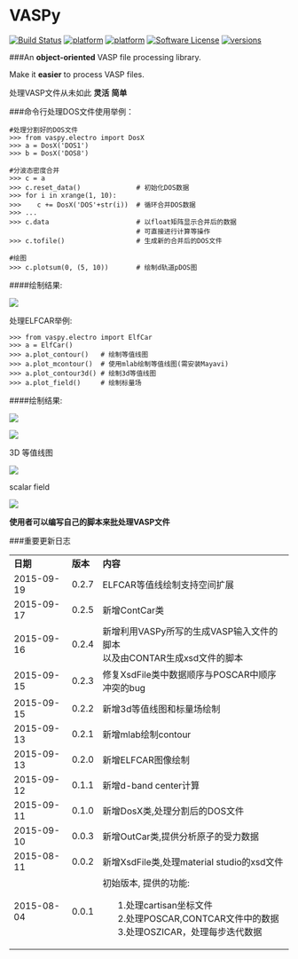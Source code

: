  VASPy
========
[![Build Status](https://travis-ci.org/PytLab/VASPy.svg?branch=master)](https://travis-ci.org/PytLab/VASPy)
[![platform](https://img.shields.io/badge/python-2.6-green.svg)](https://www.python.org/download/releases/2.6.9/)
[![platform](https://img.shields.io/badge/python-2.7-green.svg)](https://www.python.org/downloads/release/python-2710/)
[![Software License](https://img.shields.io/badge/license-MIT-blue.svg)](LICENSE)
[![versions](https://img.shields.io/badge/versions%20-%20%200.2.9-blue.svg)](https://github.com/PytLab/VASPy)

###An **object-oriented** VASP file processing library.

Make it **easier** to process VASP files.

处理VASP文件从未如此 **灵活** **简单**

###命令行处理DOS文件使用举例：

    #处理分割好的DOS文件
    >>> from vaspy.electro import DosX
    >>> a = DosX('DOS1')
    >>> b = DosX('DOS8')
    
    #分波态密度合并
    >>> c = a
    >>> c.reset_data()              # 初始化DOS数据
    >>> for i in xrange(1, 10):
    >>>    c += DosX('DOS'+str(i))  # 循环合并DOS数据
    >>> ...
    >>> c.data                      # 以float矩阵显示合并后的数据
                                    # 可直接进行计算等操作
    >>> c.tofile()                  # 生成新的合并后的DOS文件
    
    #绘图
    >>> c.plotsum(0, (5, 10))       # 绘制d轨道pDOS图
    
####绘制结果:

![](https://github.com/PytLab/VASPy/blob/dev/pic/pDOS.png)

处理ELFCAR举例:

    >>> from vaspy.electro import ElfCar
    >>> a = ElfCar() 
    >>> a.plot_contour()   # 绘制等值线图
    >>> a.plot_mcontour()  # 使用mlab绘制等值线图(需安装Mayavi)
    >>> a.plot_contour3d() # 绘制3d等值线图
    >>> a.plot_field()     # 绘制标量场

####绘制结果:

![](https://github.com/PytLab/VASPy/blob/master/pic/contour2d.png)

![](https://github.com/PytLab/VASPy/blob/master/pic/contours.png)

3D 等值线图

![](https://github.com/PytLab/VASPy/blob/master/pic/contour3d.png)

scalar field

![](https://github.com/PytLab/VASPy/blob/master/pic/field.png)

**使用者可以编写自己的脚本来批处理VASP文件**

###重要更新日志
<table>
    <tbody>
        <tr>
            <td><strong>日期</strong></td>
            <td><strong>版本</strong></td>
            <td><strong>内容</strong></td>
        </tr>
        <tr>
            <td>2015-09-19</td>
            <td>0.2.7</td>
            <td>ELFCAR等值线绘制支持空间扩展</td>
        </tr>
        <tr>
            <td>2015-09-17</td>
            <td>0.2.5</td>
            <td>新增ContCar类</td>
        </tr>
        <tr>
            <td>2015-09-16</td>
            <td>0.2.4</td>
            <td>新增利用VASPy所写的生成VASP输入文件的脚本<br>以及由CONTAR生成xsd文件的脚本</td>
        </tr>
        <tr>
            <td>2015-09-15</td>
            <td>0.2.3</td>
            <td>修复XsdFile类中数据顺序与POSCAR中顺序冲突的bug</td>
        </tr>
        <tr>
            <td>2015-09-15</td>
            <td>0.2.2</td>
            <td>新增3d等值线图和标量场绘制</td>
        </tr>
        <tr>
            <td>2015-09-13</td>
            <td>0.2.1</td>
            <td>新增mlab绘制contour</td>
        </tr>
        <tr>
            <td>2015-09-13</td>
            <td>0.2.0</td>
            <td>新增ELFCAR图像绘制</td>
        </tr>
        <tr>
            <td>2015-09-12</td>
            <td>0.1.1</td>
            <td>新增d-band center计算</td>
        </tr>
        <tr>
            <td>2015-09-11</td>
            <td>0.1.0</td>
            <td>新增DosX类,处理分割后的DOS文件</td>
        </tr>
        <tr>
            <td>2015-09-10</td>
            <td>0.0.3</td>
            <td>新增OutCar类,提供分析原子的受力数据</td>
        </tr>
        <tr>
            <td>2015-08-11</td>
            <td>0.0.2</td>
            <td>新增XsdFile类,处理material studio的xsd文件</td>
        </tr>
        <tr>
            <td>2015-08-04</td>
            <td>0.0.1</td>
            <td>初始版本, 提供的功能:<br>
                <ul>
                1.处理cartisan坐标文件<br>
                2.处理POSCAR,CONTCAR文件中的数据<br>
                3.处理OSZICAR，处理每步迭代数据<br>
                </ul>
            </td>
        </tr>
    </tbody>
</table>
